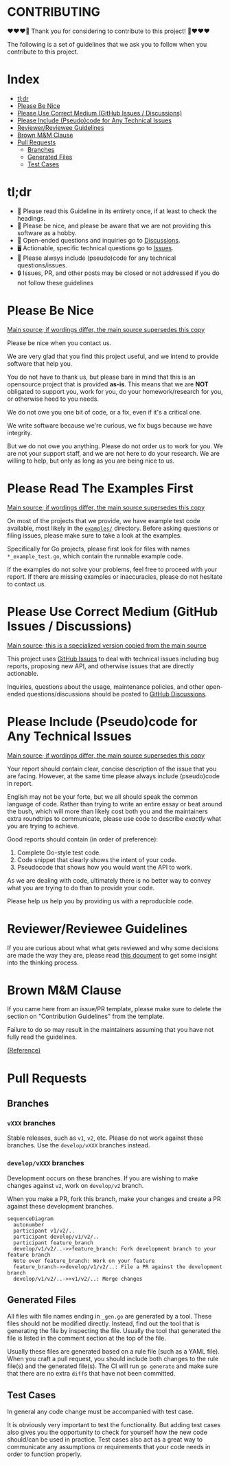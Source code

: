 # CONTRIBUTING

❤❤❤🎉 Thank you for considering to contribute to this project! 🎉❤❤❤

The following is a set of guidelines that we ask you to follow when you contribute to this project.

# Index

* [tl;dr](#tldr)
* [Please Be Nice](#please-be-nice)
* [Please Use Correct Medium (GitHub Issues / Discussions)](#please-use-correct-medium-github-issues--discussions)
* [Please Include (Pseudo)code for Any Technical Issues](#please-include-pseudocode-for-any-technical-issues)
* [Reviewer/Reviewee Guidelines](#reviewer-reviewee-guidelines)
* [Brown M&M Clause](#brown-mm-clause)
* [Pull Requests](#pull-requests)
  * [Branches](#branches)
  * [Generated Files](#generated-files)
  * [Test Cases](#test-cases)

# tl;dr

* 📕 Please read this Guideline in its entirety once, if at least to check the headings.
* 🙋 Please be nice, and please be aware that we are not providing this software as a hobby.
* 💬 Open-ended questions and inquiries go to [Discussions](https://github.com/lestrrat-go/jwx/discussions).
* 🖥️ Actionable, specific technical questions go to [Issues](https://github.com/lestrrat-go/jwx/issues).
* 📝 Please always include (pseudo)code for any technical questions/issues.
* 🔒 Issues, PR, and other posts may be closed or not addressed if you do not follow these guidelines

# Please Be Nice

[Main source; if wordings differ, the main source supersedes this copy](https://github.com/lestrrat-go/contributions/blob/main/Contributions.md)

Please be nice when you contact us.

We are very glad that you find this project useful, and we intend to provide software that help you.

You do not have to thank us, but please bare in mind that this is an opensource project that is provided **as-is**.
This means that we are **NOT** obligated to support you, work for you, do your homework/research for you,
or otherwise heed to you needs.

We do not owe you one bit of code, or a fix, even if it's a critical one.

We write software because we're curious, we fix bugs because we have integrity.

But we do not owe you anything. Please do not order us to work for you.
We are not your support staff, and we are not here to do your research.
We are willing to help, but only as long as you are being nice to us.

# Please Read The Examples First

[Main source; if wordings differ, the main source supersedes this copy](https://github.com/lestrrat-go/contributions/blob/main/Contributions.md)

On most of the projects that we provide, we have example test code available,
most likely in the [`examples/`](../examples) directory. Before asking questions or filing issues, please make sure to take a look at the examples.

Specifically for Go projects, please first look for files with names `*_example_test.go`, which contain the runnable example code.

If the examples do not solve your problems, feel free to proceed with your report. If there are missing examples or inaccuracies, please do not hesitate to contact us.


# Please Use Correct Medium (GitHub Issues / Discussions)

[Main source; this is a specialized version copied from the main source](https://github.com/lestrrat-go/contributions/blob/main/Contributions.md)

This project uses [GitHub Issues](https://github.com/lestrrat-go/jwx/issues) to deal with technical issues
including bug reports, proposing new API, and otherwise issues that are directly actionable.

Inquiries, questions about the usage, maintenance policies, and other open-ended
questions/discussions should be posted to [GitHub Discussions](https://github.com/lestrrat-go/jwx/discussions).

# Please Include (Pseudo)code for Any Technical Issues

[Main source; if wordings differ, the main source supersedes this copy](https://github.com/lestrrat-go/contributions/blob/main/Contributions.md)

Your report should contain clear, concise description of the issue that you are facing.
However, at the same time please always include (pseudo)code in report.

English may not be your forte, but we all should speak the common language of code.
Rather than trying to write an entire essay or beat around the bush, which will
more than likely cost both you and the maintainers extra roundtrips to communicate,
please use code to describe _exactly_ what you are trying to achieve.

Good reports should contain (in order of preference):

1. Complete Go-style test code.
1. Code snippet that clearly shows the intent of your code.
1. Pseudocode that shows how you would want the API to work.

As we are dealing with code, ultimately there is
no better way to convey what you are trying to do than to provide
your code.

Please help us help you by providing us with a reproducible code.

# Reviewer/Reviewee Guidelines

If you are curious about what what gets reviewed and why some decisions
are made the way they are, please read [this document](https://github.com/lestrrat-go/contributions/blob/main/Reviews.md) to get some insight into the thinking process.

# Brown M&M Clause

If you came here from an issue/PR template, please make sure to delete
the section on "Contribution Guidelines" from the template.

Failure to do so may result in the maintainers assuming that you have
not fully read the guidelines.

[(Reference)](https://www.insider.com/van-halen-brown-m-ms-contract-2016-9)

# Pull Requests

## Branches

### `vXXX` branches

Stable releases, such as `v1`, `v2`, etc. Please do not work against these branches.
Use the `develop/vXXX` branches instead.

### `develop/vXXX` branches

Development occurs on these branches. If you are wishing to make changes against
`v2`, work on `develop/v2` branch.

When you make a PR, fork this branch, make your changes and create a PR against
these development branches.

```mermaid
sequenceDiagram
  autonumber
  participant v1/v2/..
  participant develop/v1/v2/..
  participant feature_branch
  develop/v1/v2/..->>feature_branch: Fork development branch to your feature branch
  Note over feature_branch: Work on your feature
  feature_branch->>develop/v1/v2/..: File a PR against the development branch
  develop/v1/v2/..->>v1/v2/..: Merge changes
```

## Generated Files

All files with file names ending in `_gen.go` are generated by a tool. These files
should not be modified directly. Instead, find out the tool that is generating the
file by inspecting the file. Usually the tool that generated the file is listed
in the comment section at the top of the file.

Usually these files are generated based on a rule file (such as a YAML file).
When you craft a pull request, you should include both changes to the rule file(s)
and the generated file(s). The CI will run `go generate` and make sure that
there are no extra `diff`s that have not been committed.

## Test Cases

In general any code change must be accompanied with test case.

It is obviously very important to test the functionality. But adding test cases
also gives you the opportunity to check for yourself how the new code should/can
be used in practice. Test cases also act as a great way to communicate any
assumptions or requirements that your code needs in order to function properly.


